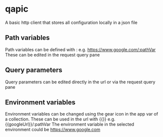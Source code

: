 # qapic

A basic http client that stores all configuration locally in a json file

## Path variables
Path variables can be defined with :
e.g. https://www.google.com/:pathVar
These can be edited in the request query pane

## Query parameters
Query parameters can be edited directly in the url or via the request query pane

## Environment variables
Environment variables can be changed using the gear icon in the app var of a collection. These can be used in the url with {{}}
e.g. {{googleUrl}}/:pathVar
The environment variable in the selected environment could be https://www.google.com

